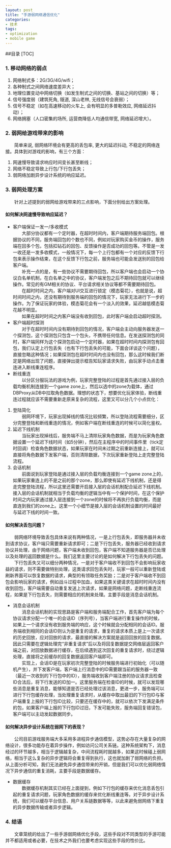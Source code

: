```yaml
---
layout: post
title: "手游弱网络通信优化"
categories:
- 技术 
tags:
- optimization
- mobile game
---
```

##目录
[TOC]
### 1. 移动网络的弱点
1. 网络制式多：2G/3G/4G/wifi； <br>
2. 各种制式之间网络速度差异大； <br>
3. 地理位置变动中网络切换（如发生制式之间的切换、基站之间的切换）等； <br>
4. 信号强度弱（建筑死角, 隧道, 深山老林, 无线信号会衰弱）；<br>
5. 信号不稳定（如在高速移动的火车上, 会有明显的多普勒效应, 网络延迟抖动）；<br>
6. 网络拥塞（人口密集的场所, 运营商降低人均通信带宽, 网络延迟增大）。

### 2. 弱网给游戏带来的影响 
　　简单来说, 弱网络环境会有更高的丢包率, 更大的延迟抖动, 不稳定的网络连接。具体到对游戏的影响，有三个方面：      
1. 网速慢导致请求响应时间变长甚至断线；<br>
2. 网络不稳定导致上行包/下行包丢失； <br>
3. 弱网络加剧异步设计系统的响应延迟。

### 3. 弱网处理方案 
　　针对上述提到的弱网给游戏带来的三点影响，下面分别给出方案处理。      
#### 如何解决网速慢导致响应延迟？
-  客户端保证一发一/多收模式<br>
　　大部分协议都有一个定时器，在超时时间内，客户端期待服务端回包。根据协议的不同，服务端回包的个数也不同，例如对玩家购买金币的操作，服务端在回多个包，包括扣钻石的回包、反馈操作是否成功的回包等。不管是一发一收还是一发多收模式，一般情况下，每一个上行包都有一个对应的反馈下行包来表示操作结束，在这个反馈下行包之前，服务端也可能会发送别的回包给客户端。<br>
　　补充一点的是，有一些协议不需要期待回包，所以客户端也会启动一个协议白名单机制，在白名单之中的协议，客户端发包之后不期待回包就可以继续操作。常见的有GM相关的协议、平台请求相关协议等都不需要期待回包。<br>
　　在超时时间之内，客户端对UI交互进行锁定（模态菊花），也就是说，超时间时间之内，还没有期待到服务端的回包的情况下，玩家无法进行下一步的操作。为了保证玩家的体验，模态菊花会有一个淡入的效果，延迟越低模态菊花越不明显。<br>
　　如果在超时时间之内客户端没有收到回包，此时客户端会启动超时探测。<br>
-  客户端超时探测<br>
　　对于在超时时间内没有期待到回包的情况，客户端会主动向服务器发送一个探测包，这个探测包只包含一个包头，不携带任何信息。在发送探测包的同时，客户端同样为这个探测包启动一个定时器，如果在超时时间内探测包有回包，我们认定上行包丢失（也有下行包丢失的可能，下面会详谈这个问题），直接忽略这种情况；如果探测包在超时时间内也没有回包，那么这时候我们断定是网络出现了问题，直接弹出提示框告知玩家请求失败，由玩家手动点击重连进入断线重连程序。<br>
-  断线重连<br>
　　以分区分服玩法的游戏为例，玩家完整登陆的过程是首先通过接入层的负载均衡机制连接到一个game zone上，然后以选中的zone为载体，通过DBProxy从DB中拉取角色数据。理想的状态下，想要优化玩家体验，断线重连过程就应该不需要重新走原来复杂的流程，这里又可以分几个小点优化：<br>
1) 登陆简化<br>
　　弱网环境下，玩家出现掉线的情况比较频繁，所以登陆流程需要细分，区分完整登陆和断线重连的情况，例如客户端在断线重连的时候可以简化鉴权。<br>
2) 延迟下线机制<br>
　　当玩家出现掉线后，服务端不马上清除玩家角色数据，而是为玩家角色数据设置一个延迟下线时间（如5分钟），然后在主程序中的时间事件里（tick定时回调）检查角色数据状态，如果玩家在时间未过期之前重新连接上，就可以直接将角色数据下发客户端，否则清除数据，下次玩家重新登陆上走完整登陆流程。<br>
3) 会话机制<br>
　　前面说到玩家登陆是通过接入层的负载均衡连接到一个game zone上的，如果玩家重连上的不是之前的那个zone，那么即使有延迟下线机制，还是得走完整登陆流程，所以这里还需要开启接入层的会话机制配合延迟下线机制。接入层的会话机制就相当于负载均衡的逻辑当中有一个保护时间，在这个保护时间之内玩家通过接入层连接到一个zone的时候将不再执行负载均衡，而是直连到我们的zone上。这里一个小细节是接入层的会话机制设置的时间最好与延迟下线的时间一致。<br>

#### 如何解决丢包问题？
　　弱网络环境导致丢包具体来说有两种情况，一是上行包丢失，即服务器并未收到请求协议，客户端只需要重新请求即可；二是下行包丢失，服务器已经收到请求协议并处理，由于网络问题，客户端未收到回包，客户端不知道服务器是否已处理以及处理的返回数据是什么。我们这里主要讨论的是如何解决下行包丢失的问题。<br>
　　下行包丢失又可以细分两种情况，一是对于客户端收不到回包不会影响玩家收益的请求，则不需要做特别处理，这类请求回包丢失时，玩家一般可以重新登陆或刷新界面可以恢复数据的请求，典型的有领取任务奖励；二是对于客户端收不到回包会影响玩家的请求，例如战斗过程中加血，如果这类关键请求在超时时间内没有收到回包，客户端需要自动重复发送上次请求，如果是网络问题，走断线重连流程，如果是下行包丢失，则需要相应的机制来处理。主要手段是消息会话机制。<br>

-  消息会话机制<br>
　　消息会话机制的实现思路是客户端和服务端配合工作，首先客户端为每个协议请求分配一个唯一的会话ID（序列号），当客户端进行重复操作的时候，如果上一个请求没有收到服务端的响应，这个时候就会分配相同的会话ID。服务端收到相同的会话ID则认为是重复的请求，重复的请求本质上是上一次请求的历史回放，应对回放的请求，最直接的解决方案就是返回回放的回复数据。因此只需要在逻辑处理完“非重复请求”后以及将回复数据提交网络层返回客户端之前，对回放数据进行缓存，在后续遇到这次回复的重复请求时，绕过逻辑处理，直接将之前缓存的回复数据返回客户端即可。<br>
　　实现上，会话ID是在玩家初次完整登陆的时候服务端进行初始化（可以随机产生），并下发客户端，客户端上行消息中的ID需要跟当前的服务器一致（最近一次收到的下行包中的ID），服务端收到客户端注册的协议请求且检查ID合法后，将下行发送的ID加一。这里服务端在检查ID的时候，就可以发现哪些消息是重复消息，能够知道是否已经处理过该消息，更进一步，服务端可以进行下行包缓存处理，当处理重复请求时，从缓存中取出最旧的下行包ID与客户端重复上报的下行包ID比较，只要还在缓存中的，就可以依次下发满足条件的包，如果客户端上报的下行包ID过旧，下发可能失败，服务端回复错误包，客户端可以主动发起数据同步。<br>

#### 如何解决异步设计系统在弱网下的表现？
　　公司目前游戏服务端大多采用多进程异步通信模型，这势必存在大量复杂的网络设计，很多功能存在着异步操作，例如访问公司关系链。这种系统架构下，消息经过的环节越多，相当于逻辑越复杂，中间流程耗时就越多，如果这时候碰上弱网络，相当于这么复杂的异步逻辑将会重复得到执行，这也就加剧了弱网络的负担。从上面分析可知，我们无法避免异步通信带来的开销，但是我们可以优化弱网络情况下异步通信的重复消耗，主要手段是数据缓存。<br>

-  数据缓存<br>
　　数据缓存机制其实已经在上面提到，例如下行包的缓存来优化消息丢包引起的重复请求问题，玩家角色数据的缓存来优化断线重连等。对于异步设计系统，我们可以缓存平台信息、用户关系链数据等等，以此来避免弱网络下重复的异步数据传输或者异步逻辑。<br>

### 4. 结语 
　　文章笼统的给出了一些手游弱网络优化手段，这些手段对不同类型的手游可能并不都适用或者必要，在技术之外我们也要考虑实现这些手段的性价比。
